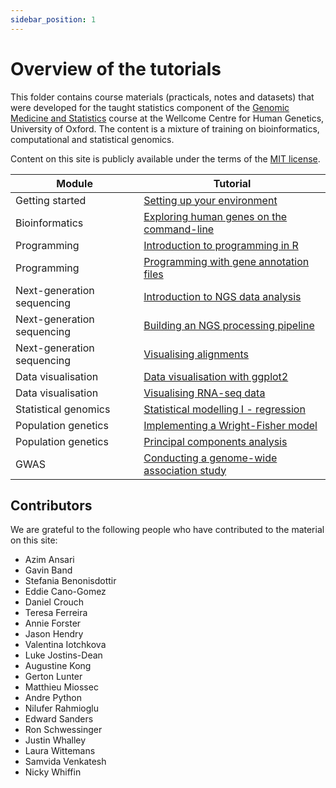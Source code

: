```yaml
---
sidebar_position: 1
---
```


# Overview of the tutorials

This folder contains course materials (practicals, notes and datasets) that were developed for the taught statistics component of the
[Genomic Medicine and Statistics](https://www.well.ox.ac.uk/study/gms) course at the Wellcome Centre for Human Genetics, University of
Oxford.  The content is a mixture of training on bioinformatics, computational and statistical genomics.

Content on this site is publicly available under the terms of the [MIT license](LICENSE.md).

|    Module                  |                      Tutorial                          |
| ------------------------   | ------------------------------------------------------ |
| Getting started            | [Setting up your environment](/prerequisites/) |
| Bioinformatics             | [Exploring human genes on the command-line](/bioinformatics/exploring_gene_annotations_in_bash/) |
| Programming                | [Introduction to programming in R](/programming/introduction_to_R/) |
| Programming                | [Programming with gene annotation files](/programming/programming_with_gene_annotations/) |
| Next-generation sequencing | [Introduction to NGS data analysis](/next_generation_sequencing/introduction_to_next_generation_sequencing_data_analysis/) |
| Next-generation sequencing | [Building an NGS processing pipeline](/next_generation_sequencing/building_an_ngs_pipeline/) |
| Next-generation sequencing | [Visualising alignments](/next_generation_sequencing/IGV/) |
| Data visualisation         | [Data visualisation with ggplot2](/data_visualisation/data_visualisation_with_ggplot2/) |
| Data visualisation         | [Visualising RNA-seq data](/data_visualisation/visualisng_rna-seq_data/) |
| Statistical genomics       | [Statistical modelling I - regression](/statistical_modelling/regression_modelling/) |
| Population genetics        | [Implementing a Wright-Fisher model](/population_genetics/README.md) |
| Population genetics        | [Principal components analysis](/principal_components/) |
| GWAS                       | [Conducting a genome-wide association study](/genome_wide_association_studies/genome_wide_association_analysis) |

## Contributors ##

We are grateful to the following people who have contributed to the material on this site:

* Azim Ansari
* Gavin Band
* Stefania Benonisdottir
* Eddie Cano-Gomez
* Daniel Crouch
* Teresa Ferreira
* Annie Forster
* Jason Hendry
* Valentina Iotchkova
* Luke Jostins-Dean
* Augustine Kong
* Gerton Lunter
* Matthieu Miossec
* Andre Python
* Nilufer Rahmioglu
* Edward Sanders
* Ron Schwessinger
* Justin Whalley
* Laura Wittemans
* Samvida Venkatesh
* Nicky Whiffin
